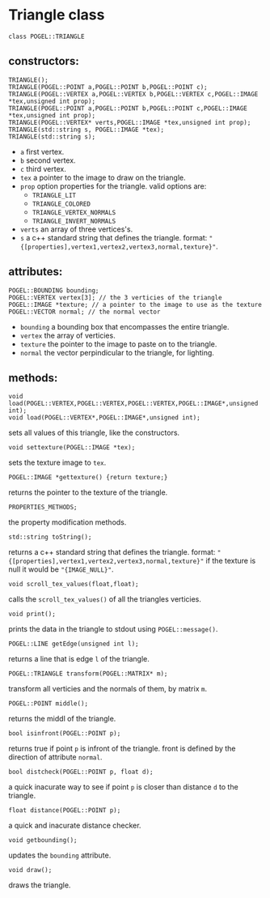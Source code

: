 
# Triangle class #
`class POGEL::TRIANGLE`
## constructors: ##
```
TRIANGLE();
TRIANGLE(POGEL::POINT a,POGEL::POINT b,POGEL::POINT c);
TRIANGLE(POGEL::VERTEX a,POGEL::VERTEX b,POGEL::VERTEX c,POGEL::IMAGE *tex,unsigned int prop);
TRIANGLE(POGEL::POINT a,POGEL::POINT b,POGEL::POINT c,POGEL::IMAGE *tex,unsigned int prop);
TRIANGLE(POGEL::VERTEX* verts,POGEL::IMAGE *tex,unsigned int prop);
TRIANGLE(std::string s, POGEL::IMAGE *tex);
TRIANGLE(std::string s);
```
  * `a` first vertex.
  * `b` second vertex.
  * `c` third vertex.
  * `tex` a pointer to the image to draw on the triangle.
  * `prop` option properties for the triangle. valid options are:
    * `TRIANGLE_LIT`
    * `TRIANGLE_COLORED`
    * `TRIANGLE_VERTEX_NORMALS`
    * `TRIANGLE_INVERT_NORMALS`
  * `verts` an array of three vertices's.
  * `s` a c++ standard string that defines the triangle. format: `"{[properties],vertex1,vertex2,vertex3,normal,texture}"`.

## attributes: ##
```
POGEL::BOUNDING bounding;
POGEL::VERTEX vertex[3]; // the 3 verticies of the triangle
POGEL::IMAGE *texture; // a pointer to the image to use as the texture
POGEL::VECTOR normal; // the normal vector
```
  * `bounding` a bounding box that encompasses the entire triangle.
  * `vertex` the array of verticies.
  * `texture` the pointer to the image to paste on to the triangle.
  * `normal` the vector perpindicular to the triangle, for lighting.

## methods: ##
```
void load(POGEL::VERTEX,POGEL::VERTEX,POGEL::VERTEX,POGEL::IMAGE*,unsigned int);
void load(POGEL::VERTEX*,POGEL::IMAGE*,unsigned int);
```
sets all values of this triangle, like the constructors.
```
void settexture(POGEL::IMAGE *tex);
```
sets the texture image to `tex`.
```
POGEL::IMAGE *gettexture() {return texture;}
```
returns the pointer to the texture of the triangle.
```
PROPERTIES_METHODS;
```
the property modification methods.
```
std::string toString();
```
returns a c++ standard string that defines the triangle. format: `"{[properties],vertex1,vertex2,vertex3,normal,texture}"` if the texture is null it would be `"{IMAGE_NULL}"`.
```
void scroll_tex_values(float,float);
```
calls the `scroll_tex_values()` of all the triangles verticies.
```
void print();
```
prints the data in the triangle to stdout using `POGEL::message()`.
```
POGEL::LINE getEdge(unsigned int l);
```
returns a line that is edge `l` of the triangle.
```
POGEL::TRIANGLE transform(POGEL::MATRIX* m);
```
transform all verticies and the normals of them, by matrix `m`.
```
POGEL::POINT middle();
```
returns the middl of the triangle.
```
bool isinfront(POGEL::POINT p);
```
returns true if point `p` is infront of the triangle. front is defined by the direction of attribute `normal`.
```
bool distcheck(POGEL::POINT p, float d);
```
a quick inacurate way to see if point `p` is closer than distance `d` to the triangle.
```
float distance(POGEL::POINT p);
```
a quick and inacurate distance checker.
```
void getbounding();
```
updates the `bounding` attribute.
```
void draw();
```
draws the triangle.
